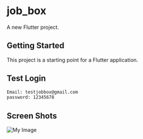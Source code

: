 # job_box

A new Flutter project.

## Getting Started

This project is a starting point for a Flutter application.

## Test Login

```bash
Email: testjobbox@gmail.com
password: 12345678
```
## Screen Shots

![My Image](/screenShots/img_sh1.jpg)
